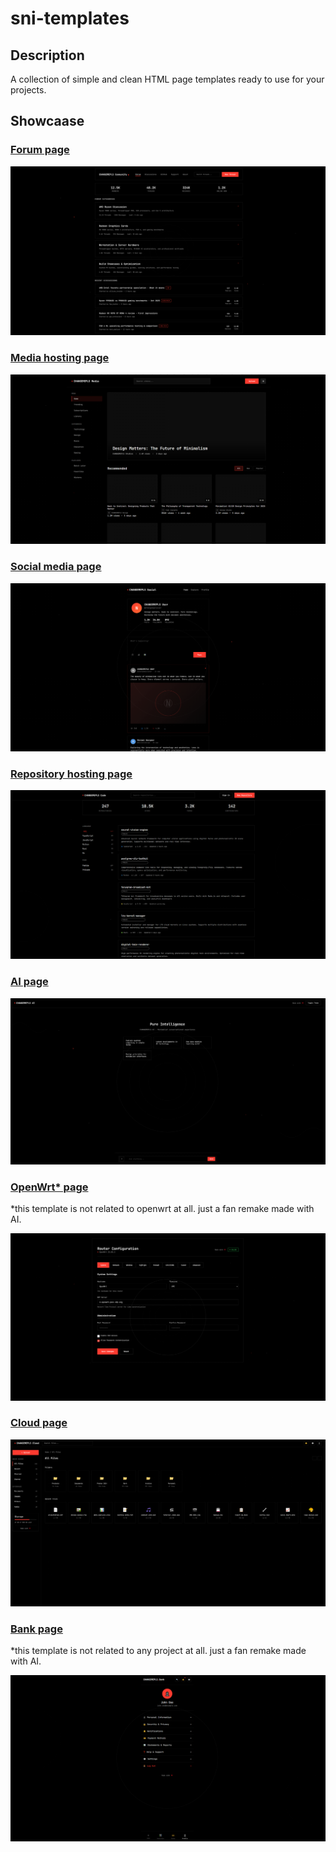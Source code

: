 # sni-templates

## Description

A collection of simple and clean HTML page templates ready to use for your projects.

## Showcaase

### [Forum page](https://prettyleaf.github.io/sni-templates/1.html)
![Forum](.github/1.png)

### [Media hosting page](https://prettyleaf.github.io/sni-templates/2.html)
![Media](.github/2.png)

### [Social media page](https://prettyleaf.github.io/sni-templates/3.html)
![Forum](.github/3.png)

### [Repository hosting page](https://prettyleaf.github.io/sni-templates/4.html)
![Repo](.github/4.png)

### [AI page](https://prettyleaf.github.io/sni-templates/5.html)
![AI](.github/5.png)

### [OpenWrt* page](https://prettyleaf.github.io/sni-templates/6.html)

*this template is not related to openwrt at all. just a fan remake made with AI.

![Router](.github/6.png)

### [Cloud page](https://prettyleaf.github.io/sni-templates/7.html)
![Cloud](.github/7.png)

### [Bank page](https://prettyleaf.github.io/sni-templates/8.html)

*this template is not related to any project at all. just a fan remake made with AI.

![Cloud](.github/8.png)
